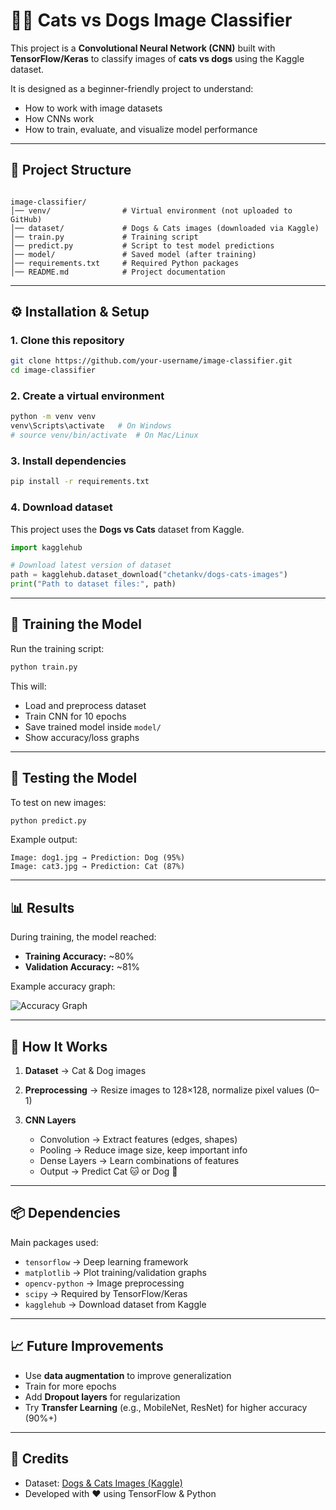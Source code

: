 # 🐶🐱 Cats vs Dogs Image Classifier

This project is a **Convolutional Neural Network (CNN)** built with **TensorFlow/Keras** to classify images of **cats vs dogs** using the Kaggle dataset.  

It is designed as a beginner-friendly project to understand:
- How to work with image datasets
- How CNNs work
- How to train, evaluate, and visualize model performance

---

## 📂 Project Structure
```

image-classifier/
│── venv/                # Virtual environment (not uploaded to GitHub)
│── dataset/             # Dogs & Cats images (downloaded via Kaggle)
│── train.py             # Training script
│── predict.py           # Script to test model predictions
│── model/               # Saved model (after training)
│── requirements.txt     # Required Python packages
│── README.md            # Project documentation

````

---

## ⚙️ Installation & Setup

### 1. Clone this repository
```bash
git clone https://github.com/your-username/image-classifier.git
cd image-classifier
````

### 2. Create a virtual environment

```bash
python -m venv venv
venv\Scripts\activate   # On Windows
# source venv/bin/activate  # On Mac/Linux
```

### 3. Install dependencies

```bash
pip install -r requirements.txt
```

### 4. Download dataset

This project uses the **Dogs vs Cats** dataset from Kaggle.

```python
import kagglehub

# Download latest version of dataset
path = kagglehub.dataset_download("chetankv/dogs-cats-images")
print("Path to dataset files:", path)
```

---

## 🚀 Training the Model

Run the training script:

```bash
python train.py
```

This will:

* Load and preprocess dataset
* Train CNN for 10 epochs
* Save trained model inside `model/`
* Show accuracy/loss graphs

---

## 🔎 Testing the Model

To test on new images:

```bash
python predict.py
```

Example output:

```
Image: dog1.jpg → Prediction: Dog (95%)
Image: cat3.jpg → Prediction: Cat (87%)
```

---

## 📊 Results

During training, the model reached:

* **Training Accuracy:** ~80%
* **Validation Accuracy:** ~81%

Example accuracy graph:

![Accuracy Graph](accuracy.png)

---

## 🧠 How It Works

1. **Dataset** → Cat & Dog images
2. **Preprocessing** → Resize images to 128×128, normalize pixel values (0–1)
3. **CNN Layers**

   * Convolution → Extract features (edges, shapes)
   * Pooling → Reduce image size, keep important info
   * Dense Layers → Learn combinations of features
   * Output → Predict Cat 🐱 or Dog 🐶

---

## 📦 Dependencies

Main packages used:

* `tensorflow` → Deep learning framework
* `matplotlib` → Plot training/validation graphs
* `opencv-python` → Image preprocessing
* `scipy` → Required by TensorFlow/Keras
* `kagglehub` → Download dataset from Kaggle

---

## 📈 Future Improvements

* Use **data augmentation** to improve generalization
* Train for more epochs
* Add **Dropout layers** for regularization
* Try **Transfer Learning** (e.g., MobileNet, ResNet) for higher accuracy (90%+)

---

## 🙌 Credits

* Dataset: [Dogs & Cats Images (Kaggle)](https://www.kaggle.com/datasets/chetankv/dogs-cats-images)
* Developed with ❤️ using TensorFlow & Python
